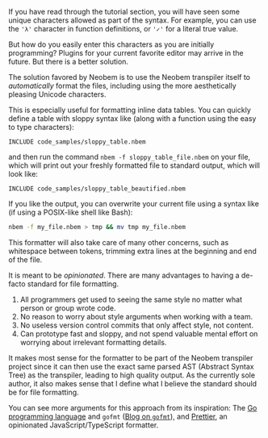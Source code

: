 If you have read through the tutorial section, you will have seen some
unique characters allowed as part of the syntax. For example, you can
use the `'λ'` character in function definitions, or `'✓'` for a literal
true value.

But how do you easily enter this characters as you are initially
programming? Plugins for your current favorite editor may arrive in
the future. But there is a better solution.

The solution favored by Neobem is to use the Neobem transpiler itself
to *automatically* format the files, including using the more
aesthetically pleasing Unicode characters.

This is especially useful for formatting inline data tables. You can
quickly define a table with sloppy syntax like (along with a function
using the easy to type characters):

```neobem
INCLUDE code_samples/sloppy_table.nbem
```

and then run the command `nbem -f sloppy_table_file.nbem` on your file,
which will print out your freshly formatted file to standard output,
which will look like:

```neobem
INCLUDE code_samples/sloppy_table_beautified.nbem
```

If you like the output, you can overwrite your current file using a
syntax like (if using a POSIX-like shell like Bash):

```sh
nbem -f my_file.nbem > tmp && mv tmp my_file.nbem
```

This formatter will also take care of many other concerns, such as
whitespace between tokens, trimming extra lines at the beginning and end
of the file.

It is meant to be *opinionated*. There are many advantages to having a
de-facto standard for file formatting.

1. All programmers get used to seeing the same style no matter what
   person or group wrote code.
2. No reason to worry about style arguments when working with a team.
3. No useless version control commits that only affect style, not
   content.
4. Can prototype fast and sloppy, and not spend valuable mental effort
   on worrying about irrelevant formatting details.

It makes most sense for the formatter to be part of the Neobem
transpiler project since it can then use the exact same parsed AST
(Abstract Syntax Tree) as the transpiler, leading to high quality
output. As the currently sole author, it also makes sense that I define
what I believe the standard should be for file formatting.

You can see more arguments for this approach from its inspiration: The
[Go programming language](https://golang.org/) and `gofmt` ([Blog on
`gofmt`](https://blog.golang.org/gofmt)), and
[Prettier](https://prettier.io/), an opinionated JavaScript/TypeScript
formatter.
